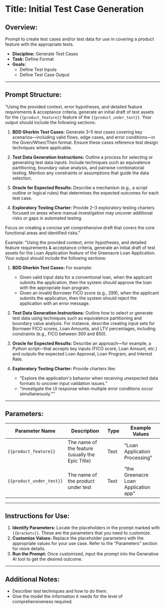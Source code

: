 # **Title:** Initial Test Case Generation

## **Overview:**

Prompt to create test cases and/or test data for use in covering a product feature with the appropriate tests.

* **Discipline:** Generate Test Cases
* **Task:** Define Format
* **Goals:**
  * Define Test Inputs
  * Define Test Case Output

---

## **Prompt Structure:**

"Using the provided context, error hypotheses, and detailed feature requirements & acceptance criteria, generate an initial draft of test assets for the `{{product_feature}}` feature of the `{{product_under_test}}`. Your output should include the following sections:

1. **BDD Gherkin Test Cases:** Generate 3–5 test cases covering key scenarios—including valid flows, edge cases, and error conditions—in the Given/When/Then format. Ensure these cases reference test design techniques where applicable.

2. **Test Data Generation Instructions:** Outline a process for selecting or generating test data inputs. Include techniques such as equivalence partitioning, boundary value analysis, and pairwise combinatorial testing. Mention any constraints or assumptions that guide the data selection.

3. **Oracle for Expected Results:** Describe a mechanism (e.g., a script outline or logical rules) that determines the expected outcomes for each test case.

4. **Exploratory Testing Charter:** Provide 2–3 exploratory testing charters focused on areas where manual investigation may uncover additional risks or gaps in automated testing.

Focus on creating a concise yet comprehensive draft that covers the core functional areas and identified risks."

Example:
"Using the provided context, error hypotheses, and detailed feature requirements & acceptance criteria, generate an initial draft of test assets for the Loan Application feature of the Greenacre Loan Application. Your output should include the following sections:

1. **BDD Gherkin Test Cases:** For example:
    * Given valid input data for a conventional loan, when the applicant submits the application, then the system should approve the loan with the appropriate loan program.
    * Given an invalid Borrower FICO score (e.g., 299), when the applicant submits the application, then the system should reject the application with an error message.
    
2. **Test Data Generation Instructions:** Outline how to select or generate test data using techniques such as equivalence partitioning and boundary value analysis. For instance, describe creating input sets for Borrower FICO scores, Loan Amounts, and LTV percentages, including constraints (e.g., FICO between 300 and 850).

3. **Oracle for Expected Results:** Describe an approach—for example, a Python script—that accepts key inputs (FICO score, Loan Amount, etc.) and outputs the expected Loan Approval, Loan Program, and Interest Rate.

4. **Exploratory Testing Charter:** Provide charters like:
    * "Explore the application's behavior when receiving unexpected data formats to uncover input validation issues."
    * "Investigate the UI response when multiple error conditions occur simultaneously.""

---

## **Parameters:**

| **Parameter Name**             | **Description**                                    | **Type** | **Example Values**                                                        |
|--------------------------------|----------------------------------------------------|----------|---------------------------------------------------------------------------|
| `{{product_feature}}`          | The name of the feature (usually the Epic Title)   | Text     | "Loan Application Processing"                                             |
| `{{product_under_test}}`       | The name of the product under test                 | Text     | "the Greenacre Loan Application app"                                      |

---

## **Instructions for Use:**

1. **Identify Parameters:** Locate the placeholders in the prompt marked with `{{brackets}}`. These are the parameters that you need to customize.
2. **Customize Values:** Replace the placeholder parameters with the appropriate values for your use case. Refer to the "Parameters" section for more details.
3. **Run the Prompt:** Once customized, input the prompt into the Generative AI tool to get the desired outcome.

---

## **Additional Notes:**

* Describer test techniques and how to do them.
* Give the model the information it needs for the level of comprehensiveness required.
